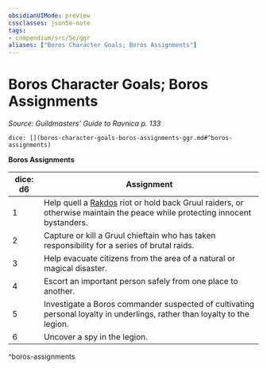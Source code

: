 ```yaml
---
obsidianUIMode: preview
cssclasses: json5e-note
tags:
- compendium/src/5e/ggr
aliases: ["Boros Character Goals; Boros Assignments"]
---
```

# Boros Character Goals; Boros Assignments
*Source: Guildmasters' Guide to Ravnica p. 133* 

`dice: [](boros-character-goals-boros-assignments-ggr.md#^boros-assignments)`

**Boros Assignments**

| dice: d6 | Assignment |
|----------|------------|
| 1 | Help quell a [Rakdos](/3-Mechanics/CLI/bestiary/npc/rakdos-ggr.md) riot or hold back Gruul raiders, or otherwise maintain the peace while protecting innocent bystanders. |
| 2 | Capture or kill a Gruul chieftain who has taken responsibility for a series of brutal raids. |
| 3 | Help evacuate citizens from the area of a natural or magical disaster. |
| 4 | Escort an important person safely from one place to another. |
| 5 | Investigate a Boros commander suspected of cultivating personal loyalty in underlings, rather than loyalty to the legion. |
| 6 | Uncover a spy in the legion. |
^boros-assignments